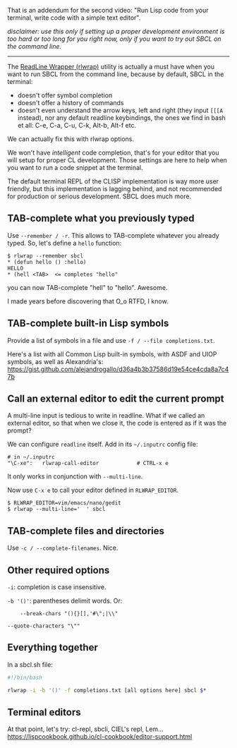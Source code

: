 That is an addendum for the second video: "Run Lisp code from your terminal, write code with a simple text editor".

*disclaimer: use this only if setting up a proper development
environment is too hard or too long for you right now, only if you
want to try out SBCL on the command line.*

---

The [ReadLine Wrapper (rlwrap)](https://linux.die.net/man/1/rlwrap)
utility is actually a must have when you want to run SBCL from the
command line, because by default, SBCL in the terminal:

- doesn't offer symbol completion
- doesn't offer a history of commands
- doesn't even understand the arrow keys, left and right (they input
  `[[[A` instead), nor any default readline keybindings, the ones we
  find in bash et all: C-e, C-a, C-u, C-k, Alt-b, Alt-f etc.

We can actually fix this with rlwrap options.

We won't have *intelligent* code completion, that's for your editor that you will setup for proper CL development.
Those settings are here to help when you want to run a code snippet at the terminal.

The default terminal REPL of the CLISP implementation is way more user friendly, but this implementation is lagging behind, and not recommended for production or serious development. SBCL does much more.

## TAB-complete what you previously typed

Use `--remember / -r`. This allows to TAB-complete whatever you already typed. So, let's define a `hello` function:

```
$ rlwrap --remember sbcl
* (defun hello () :hello)
HELLO
* (hell <TAB>  <= completes "hello"
```

you can now TAB-complete "hell" to "hello". Awesome.

I made years before discovering that O_o RTFD, I know.

## TAB-complete built-in Lisp symbols

Provide a list of symbols in a file and use `-f / --file completions.txt`.

Here's a list with all Common Lisp built-in symbols, with ASDF and UIOP symbols, as well as Alexandria's: https://gist.github.com/alejandrogallo/d36a4b3b37586d19e54ce4cda8a7c47b

## Call an external editor to edit the current prompt

A multi-line input is tedious to write in readline. What if we called an external editor, so that when we close it,
the code is entered as if it was the prompt?

We can configure `readline` itself. Add in its `~/.inputrc` config file:

```
# in ~/.inputrc
"\C-xe":   rlwrap-call-editor            # CTRL-x e
```

It only works in conjunction with `--multi-line`.

Now use `C-x e` to call your editor defined in `RLWRAP_EDITOR`.

```
$ RLWRAP_EDITOR=vim/emacs/nano/gedit
$ rlwrap --multi-line='  ' sbcl
```

## TAB-complete files and directories

Use `-c / --complete-filenames`. Nice.

## Other required options

`-i`: completion is case insensitive.

`-b '()'`: parentheses delimit words. Or:

        --break-chars "(){}[],'#\";|\\"

`--quote-characters "\""`

## Everything together

In a sbcl.sh file:

```sh
#!/bin/bash

rlwrap -i -b '()' -f completions.txt [all options here] sbcl $*
```

## Terminal editors

At that point, let's try: cl-repl, sbcli, CIEL's repl, Lem… https://lispcookbook.github.io/cl-cookbook/editor-support.html
